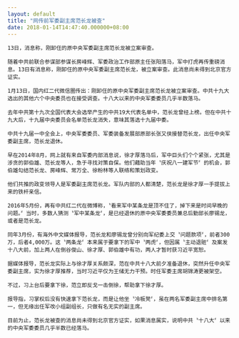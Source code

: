 ```yaml
---
layout: default
title: "网传前军委副主席范长龙被查"
date: 2018-01-14T14:47:40.000000+08:00
---
```


    13日，消息称，刚卸仼的原中央军委副主席范长龙被立案审查。

    随着中共前联合参谋部参谋长房峰辉、军委政治工作部原主任张阳落马，军中打虎再传重磅消息。13日有消息称，刚卸仼的原中央军委副主席范长龙，被立案审查。此消息尚未得到北京官方证实。

    1月13日，国内红二代微信圈传出：刚卸仼的原中央军委副主席范长龙被立案审查。中共十九大选出的其他六个中央委员也在接受调查。十八大以来的中央军委委员几乎半数落马。 

    去年中共第十九次全国代表大会选举产生的中共19大代表名单中，范长龙曾经上榜。但在中共十九大后，十九届中央委员会名单范长龙消失，意味其落选十九届中委。

    中共十九届一中全会上，中央军委委员、军委装备发展部原部长张又侠接替范长龙，出任中央军委副主席，范长龙退休。

    早在2014年8月，网上就有来自军委内部消息说，徐才厚落马后，军中巨头们个个紧张，尤其是涉贪的郭伯雄、范长龙等人，急于寻找对策自保。他们藉助当年〝庆祝八一建军节〞的机会，郭伯雄勾结范长龙、房峰辉、常万全、徐粉林等人联络和策划政变。

    他们共推的政变领导人是军委副主席范长龙。军队内部的人都清楚，范长龙是徐才厚一手提拔上来的铁杆亲信。

    2016年5月份，再有中共红二代在微博称，〝看来军中某条龙是顶不住了，掉下来是时间早晚的问题。〞当时，多数人猜测〝军中某条龙〞，是已经退休的原中央军委委员兼总后勤部长廖锡龙，或者是范长龙。

    同年3月份，有海外中文媒体报导，范长龙和廖锡龙曾分别向军纪委上交〝问题款项〞，前者300万，后者4,000万。这〝两条龙〞本来属于要拿下的军中〝两虎〞，但因属〝主动退赃〞及案发十八大前，加上两人在倒谷俊山、徐才厚、郭伯雄中有功，两人才暂时获习近平宽恕。

    据媒体报导，范长龙实际上与徐才厚关系颇深，范在中共十八大前夕准备退休，突然升任中央军委副主席，实为徐才厚推荐，当时习近平仅为王储无力干预。时任军委主席胡锦涛更被架空。

    不过，习上台后要拿下徐，范立即反戈一击倒徐，帮助拿下徐才厚。

    报导指，习掌权后没有快速拿下范长龙，而是让他坐〝冷板凳〞，虽在两名军委副主席中排名第一，但无缘出任军改小组副组长，只做有名无实的副主席。

    目前为止，范长龙被查的消息尚未得到北京官方证实，如果消息属实，说明中共〝十八大〞以来的中央军委委员几乎半数已经落马。

